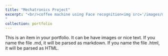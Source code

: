 ```yaml
---
title: "Mechatronics Project"
excerpt: "<br/>coffee machine using Face recognition<img src='/images/mecha_logo.png' width='500' height='300'>
"
collection: portfolio
---
```


This is an item in your portfolio. It can be have images or nice text. If you name the file .md, it will be parsed as markdown. If you name the file .html, it will be parsed as HTML. 
